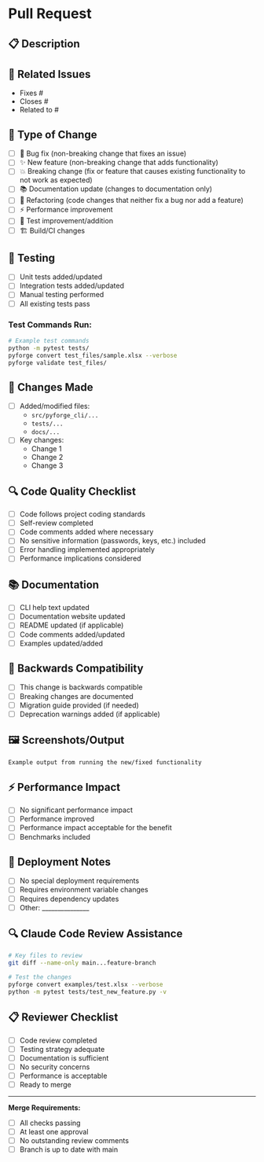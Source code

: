 # Pull Request

## 📋 Description
<!-- Provide a clear and concise description of what this PR does -->

## 🔗 Related Issues
<!-- Link the issue(s) this PR addresses -->
- Fixes #
- Closes #
- Related to #

## 🔄 Type of Change
<!-- Mark the relevant option with an "x" -->
- [ ] 🐛 Bug fix (non-breaking change that fixes an issue)
- [ ] ✨ New feature (non-breaking change that adds functionality)
- [ ] 💥 Breaking change (fix or feature that causes existing functionality to not work as expected)
- [ ] 📚 Documentation update (changes to documentation only)
- [ ] 🔧 Refactoring (code changes that neither fix a bug nor add a feature)
- [ ] ⚡ Performance improvement
- [ ] 🧪 Test improvement/addition
- [ ] 🏗️ Build/CI changes

## 🧪 Testing
<!-- Describe the testing you performed -->
- [ ] Unit tests added/updated
- [ ] Integration tests added/updated
- [ ] Manual testing performed
- [ ] All existing tests pass

### Test Commands Run:
```bash
# Example test commands
python -m pytest tests/
pyforge convert test_files/sample.xlsx --verbose
pyforge validate test_files/
```

## 📝 Changes Made
<!-- List the specific changes made in this PR -->
- [ ] Added/modified files:
  - `src/pyforge_cli/...`
  - `tests/...`
  - `docs/...`
- [ ] Key changes:
  - Change 1
  - Change 2
  - Change 3

## 🔍 Code Quality Checklist
<!-- Ensure code quality standards are met -->
- [ ] Code follows project coding standards
- [ ] Self-review completed
- [ ] Code comments added where necessary
- [ ] No sensitive information (passwords, keys, etc.) included
- [ ] Error handling implemented appropriately
- [ ] Performance implications considered

## 📚 Documentation
<!-- Documentation changes made -->
- [ ] CLI help text updated
- [ ] Documentation website updated
- [ ] README updated (if applicable)
- [ ] Code comments added/updated
- [ ] Examples updated/added

## 🔄 Backwards Compatibility
<!-- Address compatibility concerns -->
- [ ] This change is backwards compatible
- [ ] Breaking changes are documented
- [ ] Migration guide provided (if needed)
- [ ] Deprecation warnings added (if applicable)

## 🖼️ Screenshots/Output
<!-- If applicable, add screenshots or command output -->
```
Example output from running the new/fixed functionality
```

## ⚡ Performance Impact
<!-- If applicable, describe performance implications -->
- [ ] No significant performance impact
- [ ] Performance improved
- [ ] Performance impact acceptable for the benefit
- [ ] Benchmarks included

## 🚀 Deployment Notes
<!-- Any special deployment considerations -->
- [ ] No special deployment requirements
- [ ] Requires environment variable changes
- [ ] Requires dependency updates
- [ ] Other: _______________

## 🔍 Claude Code Review Assistance
<!-- Information to help Claude review this PR -->
```bash
# Key files to review
git diff --name-only main...feature-branch

# Test the changes
pyforge convert examples/test.xlsx --verbose
python -m pytest tests/test_new_feature.py -v
```

## 📋 Reviewer Checklist
<!-- For reviewers to complete -->
- [ ] Code review completed
- [ ] Testing strategy adequate
- [ ] Documentation is sufficient
- [ ] No security concerns
- [ ] Performance is acceptable
- [ ] Ready to merge

---
**Merge Requirements:**
- [ ] All checks passing
- [ ] At least one approval
- [ ] No outstanding review comments
- [ ] Branch is up to date with main